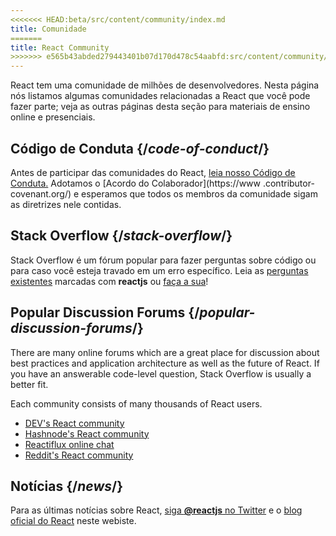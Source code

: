 ```yaml
---
<<<<<<< HEAD:beta/src/content/community/index.md
title: Comunidade
=======
title: React Community
>>>>>>> e565b43abded279443401b07d170d478c54aabfd:src/content/community/index.md
---
```


<Intro>

React tem uma comunidade de milhões de desenvolvedores. Nesta página nós listamos algumas comunidades relacionadas a React que você pode fazer parte; veja as outras páginas desta seção para materiais de ensino online e presenciais.

</Intro>

## Código de Conduta {/*code-of-conduct*/}

Antes de participar das comunidades do React, [leia nosso Código de Conduta.](https://github.com/facebook/react/blob/main/CODE_OF_CONDUCT.md) Adotamos o [Acordo do Colaborador](https://www .contributor-covenant.org/) e esperamos que todos os membros da comunidade sigam as diretrizes nele contidas.

## Stack Overflow {/*stack-overflow*/}

Stack Overflow é um fórum popular para fazer perguntas sobre código ou para caso você esteja travado em um erro específico. Leia as [perguntas existentes](https://stackoverflow.com/questions/tagged/reactjs) marcadas com **reactjs** ou [faça a sua](https://stackoverflow.com/questions/ask?tags=reactjs)!

## Popular Discussion Forums {/*popular-discussion-forums*/}

There are many online forums which are a great place for discussion about best practices and application architecture as well as the future of React. If you have an answerable code-level question, Stack Overflow is usually a better fit.

Each community consists of many thousands of React users.

* [DEV's React community](https://dev.to/t/react)
* [Hashnode's React community](https://hashnode.com/n/reactjs)
* [Reactiflux online chat](https://discord.gg/reactiflux)
* [Reddit's React community](https://www.reddit.com/r/reactjs/)

## Notícias {/*news*/}

Para as últimas notícias sobre React, [siga **@reactjs** no Twitter](https://twitter.com/reactjs) e o [blog oficial do React](/blog/) neste webiste.

